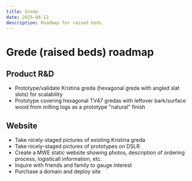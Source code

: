 ```yaml
---
title: Grede
date: 2025-08-12
description: Roadmap for raised beds
---
```


# Grede (raised beds) roadmap

## Product R&D

- Prototype/validate Kristina greda (hexagonal greda with angled slat slots) for scalability
- Prototype covering hexagonal TV47 gredas with leftover bark/surface wood from milling logs as a prototype "natural" finish

## Website

- Take nicely-staged pictures of existing Kristina greda
- Take nicely-staged pictures of prototypes on DSLR
- Create a MWE static website showing photos, description of ordering process, logisticall information, etc.
- Inquire with friends and family to gauge interest
- Purchase a domain and deploy site

